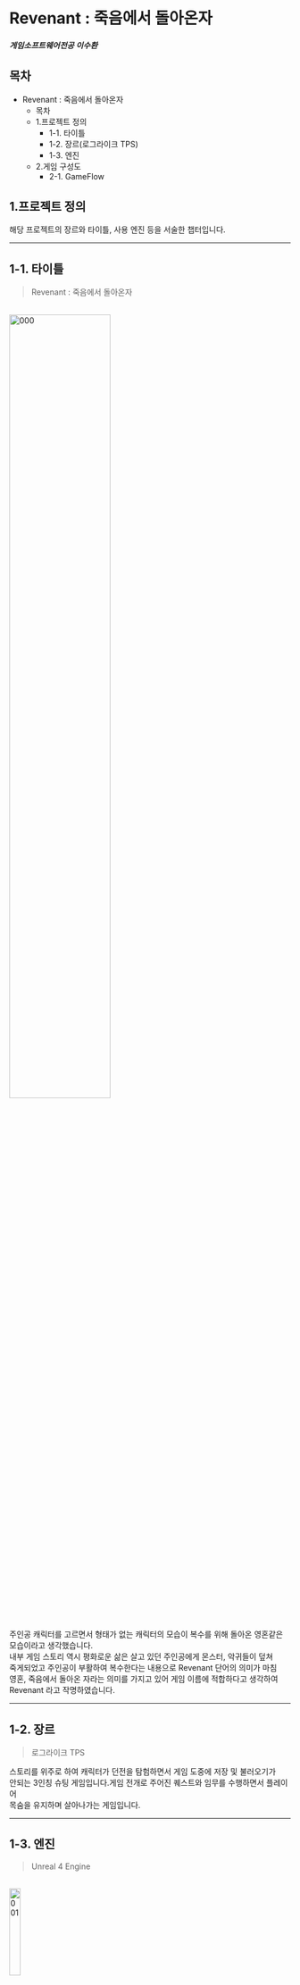 # Revenant : 죽음에서 돌아온자
##### 게임소프트웨어전공 이수환

## 목차
* Revenant : 죽음에서 돌아온자
  - 목차
  - 1.프로젝트 정의
    + 1-1. 타이틀
    + 1-2. 장르(로그라이크 TPS) 
    + 1-3. 엔진 
  - 2.게임 구성도 
    + 2-1. GameFlow
## 1.프로젝트 정의
해당 프로젝트의 장르와 타이틀, 사용 엔진 등을 서술한 챕터입니다.
*****
## 1-1. 타이틀
> Revenant : 죽음에서 돌아온자

<br/><img src="https://user-images.githubusercontent.com/37572033/143385752-34db5397-fc3f-4e5d-8e5b-533f0b62c961.jpg" width="60%" height="60%" title="px(픽셀) 크기 설정" alt="000"></img>



주인공 캐릭터를 고르면서 형태가 없는 캐릭터의 모습이 복수를 위해 돌아온 영혼같은       
모습이라고 생각했습니다.   
내부 게임 스토리 역시 평화로운 삶은 살고 있던 주인공에게 몬스터, 악귀들이 덮쳐    
죽게되었고 주인공이 부활하여 복수한다는 내용으로 Revenant 단어의 의미가 마침    
영혼, 죽음에서 돌아온 자라는 의미를 가지고 있어 게임 이름에 적합하다고 생각하여   
Revenant 라고 작명하였습니다.          
*****
## 1-2. 장르
> 로그라이크 TPS

스토리를 위주로 하여 캐릭터가 던전을 탐험하면서 게임 도중에 저장 및 불러오기가    
안되는 3인칭 슈팅 게임입니다.게임 전개로 주어진 퀘스트와 임무를 수행하면서 플레이어   
목숨을 유지하며 살아나가는 게임입니다.    
*****
## 1-3. 엔진
> Unreal 4 Engine 

<br/><img src="https://user-images.githubusercontent.com/37572033/143417333-6f949331-f975-457d-b72f-98e67cd58db4.png" width="20%" height="20%" title="px(픽셀) 크기 설정" alt="001"></img>



고품질의 그래픽과 C/C++ 을 이용한 게임을 만들어보고싶어 언리얼4 엔진을    
사용해 제작하였습니다.
